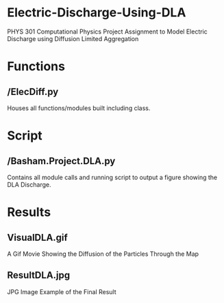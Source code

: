 # Electric-Discharge-Using-DLA
PHYS 301 Computational Physics Project Assignment to Model Electric Discharge using Diffusion Limited Aggregation

# Functions
## /ElecDiff.py
Houses all functions/modules built including class.
  
# Script
## /Basham.Project.DLA.py
Contains all module calls and running script to output a figure showing the DLA Discharge.

# Results
## VisualDLA.gif
A Gif Movie Showing the Diffusion of the Particles Through the Map
## ResultDLA.jpg
JPG Image Example of the Final Result
